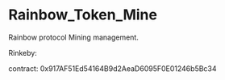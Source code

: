 # Rainbow_Token_Mine
Rainbow protocol Mining management.

Rinkeby:

contract:   0x917AF51Ed54164B9d2AeaD6095F0E01246b5Bc34
